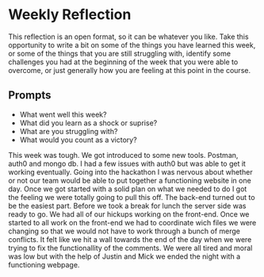 # Weekly Reflection
This reflection is an open format, so it can be whatever you like. Take this opportunity to write a bit on some of the things you have learned this week, or some of the things that you are still struggling with, identify some challenges you had at the beginning of the week that you were able to overcome, or just generally how you are feeling at this point in the course.

## Prompts
- What went well this week?
- What did you learn as a shock or suprise?
- What are you struggling with?
- What would you count as a victory?

This week was tough. We got introduced to some new tools. Postman, auth0 and mongo db. I had a few issues with auth0 but was able to get it working eventually. Going into the hackathon I was nervous about whether or not our team would be able to put together a functioning website in one day. Once we got started with a solid plan on what we needed to do I got the feeling we were totally going to pull this off. The back-end turned out to be the easiest part. Before we took a break for lunch the server side was ready to go. We had all of our hickups working on the front-end. Once we started to all work on the front-end we had to coordinate wich files we were changing so that we would not have to work through a bunch of merge conflicts. It felt like we hit a wall towards the end of the day when we were trying to fix the functionallity of the comments. We were all tired and moral was low but with the help of Justin and Mick we ended the night with a functioning webpage.